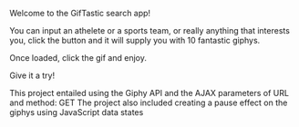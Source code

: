 Welcome to the GifTastic search app!

You can input an athelete or a sports team, or really anything that interests you, click the button and it will supply you with 10 fantastic giphys.

Once loaded, click the gif and enjoy.

Give it a try!

This project entailed using the Giphy API and the AJAX parameters of URL and method: GET
The project also included creating a pause effect on the giphys using JavaScript data states

